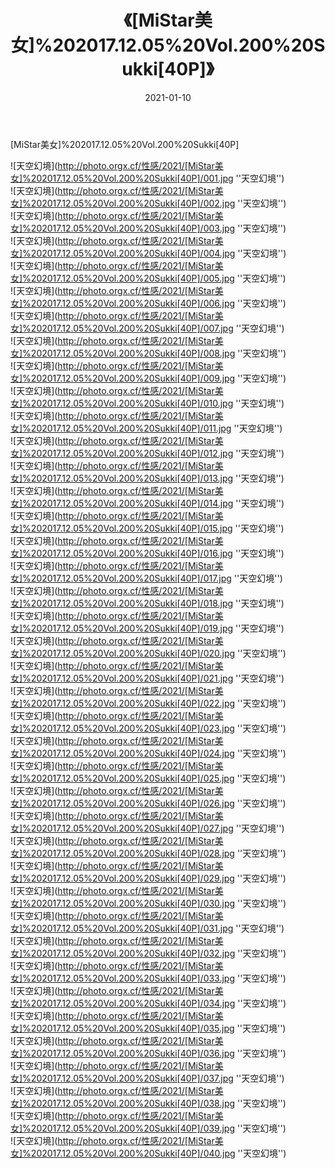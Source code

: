 ﻿---
layout: post
title: 《[MiStar美女]%202017.12.05%20Vol.200%20Sukki[40P]》
date: 2021-01-10
img: http://photo.orgx.cf/性感/2021/[MiStar美女]%202017.12.05%20Vol.200%20Sukki[40P]/000.jpg
tags: [美女,性感,泳衣]
---

[MiStar美女]%202017.12.05%20Vol.200%20Sukki[40P]



![天空幻境](http://photo.orgx.cf/性感/2021/[MiStar美女]%202017.12.05%20Vol.200%20Sukki[40P]/001.jpg ''天空幻境'')<br>
![天空幻境](http://photo.orgx.cf/性感/2021/[MiStar美女]%202017.12.05%20Vol.200%20Sukki[40P]/002.jpg ''天空幻境'')<br>
![天空幻境](http://photo.orgx.cf/性感/2021/[MiStar美女]%202017.12.05%20Vol.200%20Sukki[40P]/003.jpg ''天空幻境'')<br>
![天空幻境](http://photo.orgx.cf/性感/2021/[MiStar美女]%202017.12.05%20Vol.200%20Sukki[40P]/004.jpg ''天空幻境'')<br>
![天空幻境](http://photo.orgx.cf/性感/2021/[MiStar美女]%202017.12.05%20Vol.200%20Sukki[40P]/005.jpg ''天空幻境'')<br>
![天空幻境](http://photo.orgx.cf/性感/2021/[MiStar美女]%202017.12.05%20Vol.200%20Sukki[40P]/006.jpg ''天空幻境'')<br>
![天空幻境](http://photo.orgx.cf/性感/2021/[MiStar美女]%202017.12.05%20Vol.200%20Sukki[40P]/007.jpg ''天空幻境'')<br>
![天空幻境](http://photo.orgx.cf/性感/2021/[MiStar美女]%202017.12.05%20Vol.200%20Sukki[40P]/008.jpg ''天空幻境'')<br>
![天空幻境](http://photo.orgx.cf/性感/2021/[MiStar美女]%202017.12.05%20Vol.200%20Sukki[40P]/009.jpg ''天空幻境'')<br>
![天空幻境](http://photo.orgx.cf/性感/2021/[MiStar美女]%202017.12.05%20Vol.200%20Sukki[40P]/010.jpg ''天空幻境'')<br>
![天空幻境](http://photo.orgx.cf/性感/2021/[MiStar美女]%202017.12.05%20Vol.200%20Sukki[40P]/011.jpg ''天空幻境'')<br>
![天空幻境](http://photo.orgx.cf/性感/2021/[MiStar美女]%202017.12.05%20Vol.200%20Sukki[40P]/012.jpg ''天空幻境'')<br>
![天空幻境](http://photo.orgx.cf/性感/2021/[MiStar美女]%202017.12.05%20Vol.200%20Sukki[40P]/013.jpg ''天空幻境'')<br>
![天空幻境](http://photo.orgx.cf/性感/2021/[MiStar美女]%202017.12.05%20Vol.200%20Sukki[40P]/014.jpg ''天空幻境'')<br>
![天空幻境](http://photo.orgx.cf/性感/2021/[MiStar美女]%202017.12.05%20Vol.200%20Sukki[40P]/015.jpg ''天空幻境'')<br>
![天空幻境](http://photo.orgx.cf/性感/2021/[MiStar美女]%202017.12.05%20Vol.200%20Sukki[40P]/016.jpg ''天空幻境'')<br>
![天空幻境](http://photo.orgx.cf/性感/2021/[MiStar美女]%202017.12.05%20Vol.200%20Sukki[40P]/017.jpg ''天空幻境'')<br>
![天空幻境](http://photo.orgx.cf/性感/2021/[MiStar美女]%202017.12.05%20Vol.200%20Sukki[40P]/018.jpg ''天空幻境'')<br>
![天空幻境](http://photo.orgx.cf/性感/2021/[MiStar美女]%202017.12.05%20Vol.200%20Sukki[40P]/019.jpg ''天空幻境'')<br>
![天空幻境](http://photo.orgx.cf/性感/2021/[MiStar美女]%202017.12.05%20Vol.200%20Sukki[40P]/020.jpg ''天空幻境'')<br>
![天空幻境](http://photo.orgx.cf/性感/2021/[MiStar美女]%202017.12.05%20Vol.200%20Sukki[40P]/021.jpg ''天空幻境'')<br>
![天空幻境](http://photo.orgx.cf/性感/2021/[MiStar美女]%202017.12.05%20Vol.200%20Sukki[40P]/022.jpg ''天空幻境'')<br>
![天空幻境](http://photo.orgx.cf/性感/2021/[MiStar美女]%202017.12.05%20Vol.200%20Sukki[40P]/023.jpg ''天空幻境'')<br>
![天空幻境](http://photo.orgx.cf/性感/2021/[MiStar美女]%202017.12.05%20Vol.200%20Sukki[40P]/024.jpg ''天空幻境'')<br>
![天空幻境](http://photo.orgx.cf/性感/2021/[MiStar美女]%202017.12.05%20Vol.200%20Sukki[40P]/025.jpg ''天空幻境'')<br>
![天空幻境](http://photo.orgx.cf/性感/2021/[MiStar美女]%202017.12.05%20Vol.200%20Sukki[40P]/026.jpg ''天空幻境'')<br>
![天空幻境](http://photo.orgx.cf/性感/2021/[MiStar美女]%202017.12.05%20Vol.200%20Sukki[40P]/027.jpg ''天空幻境'')<br>
![天空幻境](http://photo.orgx.cf/性感/2021/[MiStar美女]%202017.12.05%20Vol.200%20Sukki[40P]/028.jpg ''天空幻境'')<br>
![天空幻境](http://photo.orgx.cf/性感/2021/[MiStar美女]%202017.12.05%20Vol.200%20Sukki[40P]/029.jpg ''天空幻境'')<br>
![天空幻境](http://photo.orgx.cf/性感/2021/[MiStar美女]%202017.12.05%20Vol.200%20Sukki[40P]/030.jpg ''天空幻境'')<br>
![天空幻境](http://photo.orgx.cf/性感/2021/[MiStar美女]%202017.12.05%20Vol.200%20Sukki[40P]/031.jpg ''天空幻境'')<br>
![天空幻境](http://photo.orgx.cf/性感/2021/[MiStar美女]%202017.12.05%20Vol.200%20Sukki[40P]/032.jpg ''天空幻境'')<br>
![天空幻境](http://photo.orgx.cf/性感/2021/[MiStar美女]%202017.12.05%20Vol.200%20Sukki[40P]/033.jpg ''天空幻境'')<br>
![天空幻境](http://photo.orgx.cf/性感/2021/[MiStar美女]%202017.12.05%20Vol.200%20Sukki[40P]/034.jpg ''天空幻境'')<br>
![天空幻境](http://photo.orgx.cf/性感/2021/[MiStar美女]%202017.12.05%20Vol.200%20Sukki[40P]/035.jpg ''天空幻境'')<br>
![天空幻境](http://photo.orgx.cf/性感/2021/[MiStar美女]%202017.12.05%20Vol.200%20Sukki[40P]/036.jpg ''天空幻境'')<br>
![天空幻境](http://photo.orgx.cf/性感/2021/[MiStar美女]%202017.12.05%20Vol.200%20Sukki[40P]/037.jpg ''天空幻境'')<br>
![天空幻境](http://photo.orgx.cf/性感/2021/[MiStar美女]%202017.12.05%20Vol.200%20Sukki[40P]/038.jpg ''天空幻境'')<br>
![天空幻境](http://photo.orgx.cf/性感/2021/[MiStar美女]%202017.12.05%20Vol.200%20Sukki[40P]/039.jpg ''天空幻境'')<br>
![天空幻境](http://photo.orgx.cf/性感/2021/[MiStar美女]%202017.12.05%20Vol.200%20Sukki[40P]/040.jpg ''天空幻境'')<br>